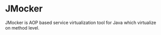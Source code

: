 # JMocker
JMocker is AOP based service virtualization tool for Java which virtualize on method level.
